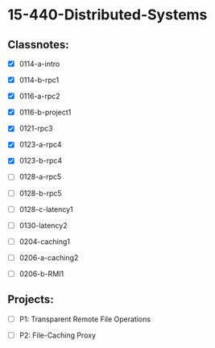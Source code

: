 # 15-440-Distributed-Systems



## Classnotes:

- [x] 0114-a-intro
- [x] 0114-b-rpc1
- [x] 0116-a-rpc2
- [x] 0116-b-project1
- [x] 0121-rpc3
- [x] 0123-a-rpc4
- [x] 0123-b-rpc4
- [ ] 0128-a-rpc5
- [ ] 0128-b-rpc5
- [ ] 0128-c-latency1
- [ ] 0130-latency2
- [ ] 0204-caching1
- [ ] 0206-a-caching2
- [ ] 0206-b-RMI1



## Projects:

- [ ] P1: Transparent Remote File Operations 
- [ ] P2: File-Caching Proxy


